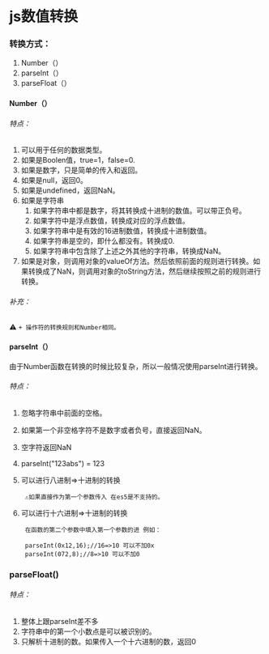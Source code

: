 # js数值转换
### 转换方式：
1. Number（）
2. parseInt（）
3. parseFloat（）


#### Number（）
###### 特点：
    
1. 可以用于任何的数据类型。
2. 如果是Boolen值，true=1，false=0.
3. 如果是数字，只是简单的传入和返回。
4. 如果是null，返回0。
5. 如果是undefined，返回NaN。
6. 如果是字符串
    1. 如果字符串中都是数字，将其转换成十进制的数值。可以带正负号。
    2. 如果字符中是浮点数值，转换成对应的浮点数值。
    3. 如果字符串中是有效的16进制数值，转换成十进制数值。
    4. 如果字符串是空的，即什么都没有。转换成0.
    5. 如果字符串中包含除了上述之外其他的字符串，转换成NaN。
7. 如果是对象，则调用对象的valueOf方法。然后依照前面的规则进行转换。如果转换成了NaN，则调用对象的toString方法，然后继续按照之前的规则进行转换。

###### 补充：
⚠️ `+ 操作符的转换规则和Number相同。`

#### parseInt（）
由于Number函数在转换的时候比较复杂，所以一般情况使用parseInt进行转换。

###### 特点：

1. 忽略字符串中前面的空格。
2. 如果第一个非空格字符不是数字或者负号，直接返回NaN。
3. 空字符返回NaN
4. parseInt("123abs") = 123
5. 可以进行八进制=>十进制的转换 
    
        ⚠️如果直接作为第一个参数传入 在es5是不支持的。

6. 可以进行十六进制=>十进制的转换
        
        在函数的第二个参数中填入第一个参数的进 例如： 
        
        parseInt(0x12,16);//16=>10 可以不加0x
        parseInt(072,8);//8=>10 可以不加0

### parseFloat()

###### 特点：

1. 整体上跟parseInt差不多
2. 字符串中的第一个小数点是可以被识别的。
3. 只解析十进制的数。如果传入一个十六进制的数，返回0